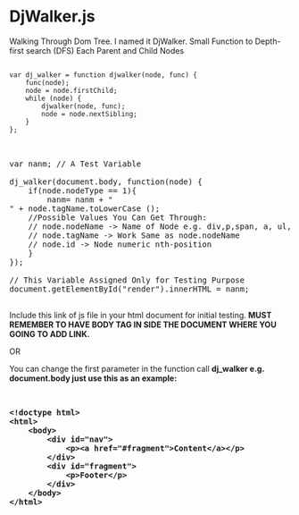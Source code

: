 # DjWalker.js
Walking Through Dom Tree. I named it DjWalker. Small Function to Depth-first search (DFS) Each Parent and Child Nodes
<pre>
<code>
var dj_walker = function djwalker(node, func) {
    func(node);
    node = node.firstChild;
    while (node) {
        djwalker(node, func);
        node = node.nextSibling;
    }
};
</code>
</pre>

<pre>
 
var nanm; // A Test Variable

dj_walker(document.body, function(node) {
    if(node.nodeType == 1){
        nanm= nanm + "<br/>" + node.tagName.toLowerCase ();
    //Possible Values You Can Get Through:
    // node.nodeName -> Name of Node e.g. div,p,span, a, ul, li etc
    // node.tagName -> Work Same as node.nodeName    
    // node.id -> Node numeric nth-position
    }
});

// This Variable Assigned Only for Testing Purpose
document.getElementById("render").innerHTML = nanm;

</pre>

<p>Include this link of js file in your html document for initial testing.
<strong>MUST REMEMBER TO HAVE BODY TAG IN SIDE THE DOCUMENT WHERE YOU GOING TO ADD LINK.</strong></p> OR <p> You can change the first parameter in the function call <strong>dj_walker<strong>  e.g. document.body 
just use this as an example:</p>
<br/>
<pre>&lt;!doctype html&gt;
&lt;html&gt;
    &lt;body&gt;
        &lt;div id="nav"&gt;
            &lt;p&gt;&lt;a href="#fragment"&gt;Content&lt;/a&gt;&lt;/p&gt;
        &lt;/div&gt;
        &lt;div id="fragment"&gt;
            &lt;p&gt;Footer&lt;/p&gt;
        &lt;/div&gt;
    &lt;/body&gt;
&lt;/html&gt;</pre>

